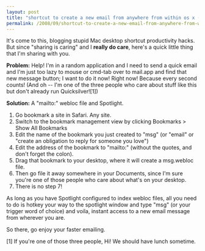 ```yaml
---
layout: post
title: "shortcut to create a new email from anywhere from within os x (aka stupid shortcut hack #145)"
permalink: /2008/09/shortcut-to-create-a-new-email-from-anywhere-from-within-os-x-aka-stupid-shortcut-hack-145.html
---
```


It's come to this, blogging stupid Mac desktop shortcut productivity hacks. But since "sharing is caring" and I **really do care**, here's a quick little thing that I'm sharing with you.

**Problem:** Help! I'm in a random application and I need to send a quick email and I'm just too lazy to mouse or cmd-tab over to mail.app and find that new message button; I want to do it now! Right now! Because every second counts! (And oh -- I'm one of the three people who care about stuff like this but don't already run Quicksilver!\[1\])

**Solution:** A "mailto:" webloc file and Spotlight.

1.  Go bookmark a site in Safari. Any site.
2.  Switch to the bookmark management view by clicking Bookmarks > Show All Bookmarks
3.  Edit the name of the bookmark you just created to "msg" (or "email" or "create an obligation to reply for someone you love")
4.  Edit the address of the bookmark to "mailto:" (without the quotes, and don't forget the colon).
5.  Drag that bookmark to your desktop, where it will create a msg.webloc file.
6.  Then go file it away somewhere in your Documents, since I'm sure you're one of those people who care about what's on your desktop.
7.  There is no step 7!

As long as you have Spotlight configured to index webloc files, all you need to do is hotkey your way to the spotlight window and type "msg" (or your trigger word of choice) and voila, instant access to a new email message from wherever you are.

So there, go enjoy your faster emailing.

\[1\] If you're one of those three people, Hi! We should have lunch sometime.